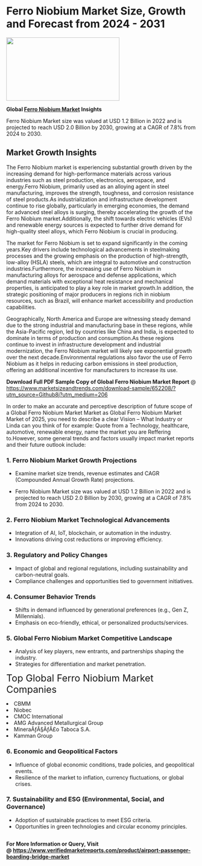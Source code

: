 <H1>Ferro Niobium Market Size, Growth and Forecast from 2024 - 2031</H1><img class="aligncenter size-medium wp-image-584254" src="https://thirdeyenews.in/wp-content/uploads/2024/09/Global-Market-Research-300x168.jpeg" alt="" width="300" height="168" /><p><strong>Global&nbsp;<a href="https://www.marketsizeandtrends.com/download-sample/652208/?utm_source=Github8j?utm_medium=206">Ferro Niobium Market</a> Insights</strong></p><p>Ferro Niobium Market size was valued at USD 1.2 Billion in 2022 and is projected to reach USD 2.0 Billion by 2030, growing at a CAGR of 7.8% from 2024 to 2030.</p><p><h2>Market Growth Insights</h2> <p>The Ferro Niobium market is experiencing substantial growth driven by the increasing demand for high-performance materials across various industries such as steel production, electronics, aerospace, and energy.Ferro Niobium, primarily used as an alloying agent in steel manufacturing, improves the strength, toughness, and corrosion resistance of steel products.As industrialization and infrastructure development continue to rise globally, particularly in emerging economies, the demand for advanced steel alloys is surging, thereby accelerating the growth of the Ferro Niobium market.Additionally, the shift towards electric vehicles (EVs) and renewable energy sources is expected to further drive demand for high-quality steel alloys, which Ferro Niobium is crucial in producing.</p> <p>The market for Ferro Niobium is set to expand significantly in the coming years.Key drivers include technological advancements in steelmaking processes and the growing emphasis on the production of high-strength, low-alloy (HSLA) steels, which are integral to automotive and construction industries.Furthermore, the increasing use of Ferro Niobium in manufacturing alloys for aerospace and defense applications, which demand materials with exceptional heat resistance and mechanical properties, is anticipated to play a key role in market growth.In addition, the strategic positioning of major producers in regions rich in niobium resources, such as Brazil, will enhance market accessibility and production capabilities.</p> <p>Geographically, North America and Europe are witnessing steady demand due to the strong industrial and manufacturing base in these regions, while the Asia-Pacific region, led by countries like China and India, is expected to dominate in terms of production and consumption.As these regions continue to invest in infrastructure development and industrial modernization, the Ferro Niobium market will likely see exponential growth over the next decade.Environmental regulations also favor the use of Ferro Niobium as it helps in reducing carbon emissions in steel production, offering an additional incentive for manufacturers to increase its use.</p> <p><span class=""><strong>Download Full PDF Sample Copy of Global Ferro Niobium Market Report</strong> @ <a href="https://www.marketsizeandtrends.com/download-sample/652208/?utm_source=Github8j?utm_medium=206" target="_blank">https://www.marketsizeandtrends.com/download-sample/652208/?utm_source=Github8j?utm_medium=206</a></span></p><p>In order to make an accurate and perceptive description of future scope of a Global&nbsp;Ferro Niobium Market Market as Global&nbsp;Ferro Niobium Market Market of 2025, you need to describe a clear Vision &ndash; What Industry or Linda can you think of for example: Quote from a Technology, healthcare, automotive, renewable energy, name the market you are Reffering to.However, some general trends and factors usually impact market reports and their future outlook include:</p><h3>1.&nbsp;<strong>Ferro Niobium Market Growth Projections</strong></h3><ul><li>Examine market size trends, revenue estimates and CAGR (Compounded Annual Growth Rate) projections.</li><li><p>Ferro Niobium Market size was valued at USD 1.2 Billion in 2022 and is projected to reach USD 2.0 Billion by 2030, growing at a CAGR of 7.8% from 2024 to 2030.</p></li></ul><h3>2.&nbsp;<strong>Ferro Niobium Market Technological Advancements</strong></h3><ul><li>Integration of AI, IoT, blockchain, or automation in the industry.</li><li>Innovations driving cost reductions or improving efficiency.</li></ul><h3>3.&nbsp;<strong>Regulatory and Policy Changes</strong></h3><ul><li>Impact of global and regional regulations, including sustainability and carbon-neutral goals.</li><li>Compliance challenges and opportunities tied to government initiatives.</li></ul><h3>4.&nbsp;<strong>Consumer Behavior Trends</strong></h3><ul><li>Shifts in demand influenced by generational preferences (e.g., Gen Z, Millennials).</li><li>Emphasis on eco-friendly, ethical, or personalized products/services.</li></ul><h3>5.&nbsp;<strong>Global Ferro Niobium Market Competitive Landscape</strong></h3><ul><li>Analysis of key players, new entrants, and partnerships shaping the industry.</li><li>Strategies for differentiation and market penetration.</li></ul><p data-pm-slice="1 1 []"><span style="color: inherit; font-family: inherit; font-size: 25px;">Top Global Ferro Niobium Market Companies</span></p><div class="" data-test-id=""><p><li>CBMM</li><li> Niobec</li><li> CMOC International</li><li> AMG Advanced Metallurgical Group</li><li> MineraÃƒÂ§ÃƒÂ£o Taboca S.A.</li><li> Kamman Group</li></p></div><h3>6.&nbsp;<strong>Economic and Geopolitical Factors</strong></h3><ul><li>Influence of global economic conditions, trade policies, and geopolitical events.</li><li>Resilience of the market to inflation, currency fluctuations, or global crises.</li></ul><h3>7.&nbsp;<strong>Sustainability and ESG (Environmental, Social, and Governance)</strong></h3><ul><li>Adoption of sustainable practices to meet ESG criteria.</li><li>Opportunities in green technologies and circular economy principles.</li></ul><h2><strong style="font-size: 14px;">For More Information or Query, Visit @&nbsp;</strong><a style="background-color: #ffffff; font-size: 14px;" href="https://www.marketsizeandtrends.com/report/ferro-niobium-market/" target="_blank">https://www.verifiedmarketreports.com/product/airport-passenger-boarding-bridge-market</a></h2>
